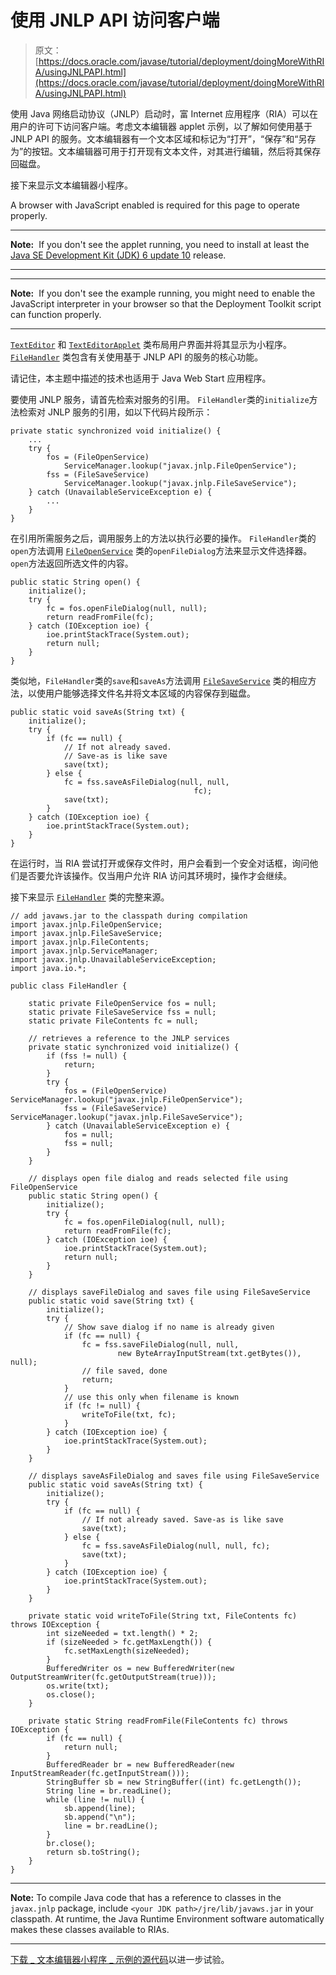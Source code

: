 # 使用 JNLP API 访问客户端

> 原文： [https://docs.oracle.com/javase/tutorial/deployment/doingMoreWithRIA/usingJNLPAPI.html](https://docs.oracle.com/javase/tutorial/deployment/doingMoreWithRIA/usingJNLPAPI.html)

使用 Java 网络启动协议（JNLP）启动时，富 Internet 应用程序（RIA）可以在用户的​​许可下访问客户端。考虑文本编辑器 applet 示例，以了解如何使用基于 JNLP API 的服务。文本编辑器有一个文本区域和标记为“打开”，“保存”和“另存为”的按钮。文本编辑器可用于打开现有文本文件，对其进行编辑，然后将其保存回磁盘。

接下来显示文本编辑器小程序。

<noscript>A browser with JavaScript enabled is required for this page to operate properly.</noscript>

* * *

**Note:**  If you don't see the applet running, you need to install at least the [Java SE Development Kit (JDK) 6 update 10](http://www.oracle.com/technetwork/java/javase/downloads/index.html) release.

* * *

* * *

**Note:**  If you don't see the example running, you might need to enable the JavaScript interpreter in your browser so that the Deployment Toolkit script can function properly.

* * *

[`TextEditor`](examples/applet_JNLP_API/src/TextEditor.java) 和 [`TextEditorApplet`](examples/applet_JNLP_API/src/TextEditor.java) 类布局用户界面并将其显示为小程序。 [`FileHandler`](examples/applet_JNLP_API/src/FileHandler.java) 类包含有关使用基于 JNLP API 的服务的核心功能。

请记住，本主题中描述的技术也适用于 Java Web Start 应用程序。

要使用 JNLP 服务，请首先检索对服务的引用。 `FileHandler`类的`initialize`方法检索对 JNLP 服务的引用，如以下代码片段所示：

```
private static synchronized void initialize() {
    ...
    try {
        fos = (FileOpenService)
            ServiceManager.lookup("javax.jnlp.FileOpenService");
        fss = (FileSaveService)
            ServiceManager.lookup("javax.jnlp.FileSaveService");
    } catch (UnavailableServiceException e) {
        ...
    }
}

```

在引用所需服务之后，调用服务上的方法以执行必要的操作。 `FileHandler`类的`open`方法调用 [`FileOpenService`](https://docs.oracle.com/javase/8/docs/jre/api/javaws/jnlp/javax/jnlp/FileOpenService.html) 类的`openFileDialog`方法来显示文件选择器。 `open`方法返回所选文件的内容。

```
public static String open() {
    initialize();
    try {
        fc = fos.openFileDialog(null, null);
        return readFromFile(fc);
    } catch (IOException ioe) {
        ioe.printStackTrace(System.out);
        return null;
    }
}

```

类似地，`FileHandler`类的`save`和`saveAs`方法调用 [`FileSaveService`](https://docs.oracle.com/javase/8/docs/jre/api/javaws/jnlp/javax/jnlp/FileSaveService.html) 类的相应方法，以使用户能够选择文件名并将文本区域的内容保存到磁盘。

```
public static void saveAs(String txt) {
    initialize();
    try {
        if (fc == null) {
            // If not already saved.
            // Save-as is like save
            save(txt);
        } else {
            fc = fss.saveAsFileDialog(null, null,
                                         fc);
            save(txt);
        }
    } catch (IOException ioe) {
        ioe.printStackTrace(System.out);
    }
}

```

在运行时，当 RIA 尝试打开或保存文件时，用户会看到一个安全对话框，询问他们是否要允许该操作。仅当用户允许 RIA 访问其环境时，操作才会继续。

接下来显示 [`FileHandler`](examples/applet_JNLP_API/src/FileHandler.java) 类的完整来源。

```
// add javaws.jar to the classpath during compilation 
import javax.jnlp.FileOpenService;
import javax.jnlp.FileSaveService;
import javax.jnlp.FileContents;
import javax.jnlp.ServiceManager;
import javax.jnlp.UnavailableServiceException;
import java.io.*;

public class FileHandler {

    static private FileOpenService fos = null;
    static private FileSaveService fss = null;
    static private FileContents fc = null;

    // retrieves a reference to the JNLP services
    private static synchronized void initialize() {
        if (fss != null) {
            return;
        }
        try {
            fos = (FileOpenService) ServiceManager.lookup("javax.jnlp.FileOpenService");
            fss = (FileSaveService) ServiceManager.lookup("javax.jnlp.FileSaveService");
        } catch (UnavailableServiceException e) {
            fos = null;
            fss = null;
        }
    }

    // displays open file dialog and reads selected file using FileOpenService
    public static String open() {
        initialize();
        try {
            fc = fos.openFileDialog(null, null);
            return readFromFile(fc);
        } catch (IOException ioe) {
            ioe.printStackTrace(System.out);
            return null;
        }
    }

    // displays saveFileDialog and saves file using FileSaveService
    public static void save(String txt) {
        initialize();
        try {
            // Show save dialog if no name is already given
            if (fc == null) {
                fc = fss.saveFileDialog(null, null,
                        new ByteArrayInputStream(txt.getBytes()), null);
                // file saved, done
                return;
            }
            // use this only when filename is known
            if (fc != null) {
                writeToFile(txt, fc);
            }
        } catch (IOException ioe) {
            ioe.printStackTrace(System.out);
        }
    }

    // displays saveAsFileDialog and saves file using FileSaveService
    public static void saveAs(String txt) {
        initialize();
        try {
            if (fc == null) {
                // If not already saved. Save-as is like save
                save(txt);
            } else {
                fc = fss.saveAsFileDialog(null, null, fc);
                save(txt);
            }
        } catch (IOException ioe) {
            ioe.printStackTrace(System.out);
        }
    }

    private static void writeToFile(String txt, FileContents fc) throws IOException {
        int sizeNeeded = txt.length() * 2;
        if (sizeNeeded > fc.getMaxLength()) {
            fc.setMaxLength(sizeNeeded);
        }
        BufferedWriter os = new BufferedWriter(new OutputStreamWriter(fc.getOutputStream(true)));
        os.write(txt);
        os.close();
    }

    private static String readFromFile(FileContents fc) throws IOException {
        if (fc == null) {
            return null;
        }
        BufferedReader br = new BufferedReader(new InputStreamReader(fc.getInputStream()));
        StringBuffer sb = new StringBuffer((int) fc.getLength());
        String line = br.readLine();
        while (line != null) {
            sb.append(line);
            sb.append("\n");
            line = br.readLine();
        }
        br.close();
        return sb.toString();
    }
}

```

* * *

**Note:** To compile Java code that has a reference to classes in the `javax.jnlp` package, include `<your JDK path>/jre/lib/javaws.jar` in your classpath. At runtime, the Java Runtime Environment software automatically makes these classes available to RIAs.

* * *

[下载 _ 文本编辑器小程序 _ 示例的源代码](examplesIndex.html#AppletJNLPAPI)以进一步试验。